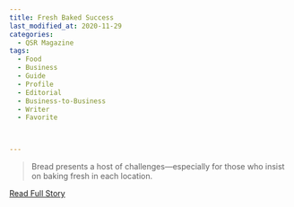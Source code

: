 ```yaml
---
title: Fresh Baked Success
last_modified_at: 2020-11-29
categories:
  - QSR Magazine
tags:
  - Food
  - Business
  - Guide
  - Profile
  - Editorial 
  - Business-to-Business
  - Writer
  - Favorite



---
```


> Bread presents a host of challenges—especially for those who insist on baking fresh in each location.

<a href="http://www.ourdigitalmags.com/publication/?i=553243&ver=html5&p=18 " target="_blank">Read Full Story</a>
